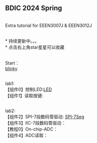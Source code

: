 ## BDIC 2024 Spring

<br> Extra tutorial for EEEN3007J & EEEN3012J

<br> * 持续更新中。。。
<br> * 点击右上角star星星可以收藏


<br> Start：
    <br> [blinky](./C8051F/Blinky/test.c)

<br> lab1: 
    <br>【组件0】控制LED:[LED](./C8051F/Lab1/led_ctrl.c)
    <br>【组件1】读取按键:

<br> lab2: 
    <br>【组件2】SPI-7段数码管驱动: [SPI-7Seg](./C8051F/Serial7Seg/SPI_7Seg.c)
    <br>【组件3】IIC-7段数码管驱动：
    <br>【教程0】On-chip-ADC：
    <br>【组件4】ADC读取：
